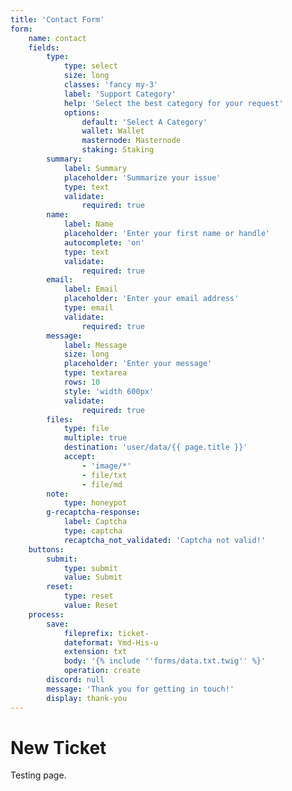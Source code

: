 ```yaml
---
title: 'Contact Form'
form:
    name: contact
    fields:
        type:
            type: select
            size: long
            classes: 'fancy my-3'
            label: 'Support Category'
            help: 'Select the best category for your request'
            options:
                default: 'Select A Category'
                wallet: Wallet
                masternode: Masternode
                staking: Staking
        summary:
            label: Summary
            placeholder: 'Summarize your issue'
            type: text
            validate:
                required: true
        name:
            label: Name
            placeholder: 'Enter your first name or handle'
            autocomplete: 'on'
            type: text
            validate:
                required: true
        email:
            label: Email
            placeholder: 'Enter your email address'
            type: email
            validate:
                required: true
        message:
            label: Message
            size: long
            placeholder: 'Enter your message'
            type: textarea
            rows: 10
            style: 'width 600px'
            validate:
                required: true
        files:
            type: file
            multiple: true
            destination: 'user/data/{{ page.title }}'
            accept:
                - 'image/*'
                - file/txt
                - file/md
        note:
            type: honeypot
        g-recaptcha-response:
            label: Captcha
            type: captcha
            recaptcha_not_validated: 'Captcha not valid!'
    buttons:
        submit:
            type: submit
            value: Submit
        reset:
            type: reset
            value: Reset
    process:
        save:
            fileprefix: ticket-
            dateformat: Ymd-His-u
            extension: txt
            body: '{% include ''forms/data.txt.twig'' %}'
            operation: create
        discord: null
        message: 'Thank you for getting in touch!'
        display: thank-you
---
```


# New Ticket

Testing page.